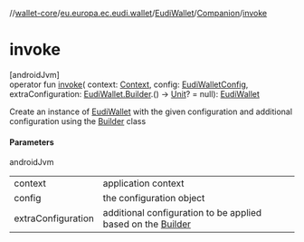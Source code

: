 //[wallet-core](../../../../index.md)/[eu.europa.ec.eudi.wallet](../../index.md)/[EudiWallet](../index.md)/[Companion](index.md)/[invoke](invoke.md)

# invoke

[androidJvm]\
operator fun [invoke](invoke.md)(
context: [Context](https://developer.android.com/reference/kotlin/android/content/Context.html),
config: [EudiWalletConfig](../../-eudi-wallet-config/index.md),
extraConfiguration: [EudiWallet.Builder](../-builder/index.md).()
-&gt; [Unit](https://kotlinlang.org/api/latest/jvm/stdlib/kotlin/-unit/index.html)? =
null): [EudiWallet](../index.md)

Create an instance of [EudiWallet](../index.md) with the given configuration and additional
configuration using the [Builder](../-builder/index.md) class

#### Parameters

androidJvm

|                    |                                                                                     |
|--------------------|-------------------------------------------------------------------------------------|
| context            | application context                                                                 |
| config             | the configuration object                                                            |
| extraConfiguration | additional configuration to be applied based on the [Builder](../-builder/index.md) |
